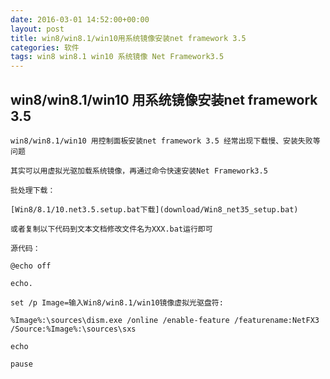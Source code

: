 ```yaml
---
date: 2016-03-01 14:52:00+00:00
layout: post
title: win8/win8.1/win10用系统镜像安装net framework 3.5
categories: 软件
tags: win8 win8.1 win10 系统镜像 Net Framework3.5
---
```


## win8/win8.1/win10 用系统镜像安装net framework 3.5

	win8/win8.1/win10 用控制面板安装net framework 3.5 经常出现下载慢、安装失败等问题

	其实可以用虚拟光驱加载系统镜像，再通过命令快速安装Net Framework3.5

	批处理下载：
	
	[Win8/8.1/10.net3.5.setup.bat下载](download/Win8_net35_setup.bat)

	或者复制以下代码到文本文档修改文件名为XXX.bat运行即可
	
	源代码：

	@echo off

	echo.

	set /p Image=输入Win8/win8.1/win10镜像虚拟光驱盘符:

	%Image%:\sources\dism.exe /online /enable-feature /featurename:NetFX3 /Source:%Image%:\sources\sxs

	echo

	pause




   <script>
window.tctipConfig = {
        staticPrefix:   "http://static.tctip.com",
        buttonImageId:  7,
        buttonTip:  "zanzhu",
        list:{
            alipay: {qrimg: "https://raw.githubusercontent.com/flyingyouth/Jekyll-Light/gh-pages/img/ali.png"},
            weixin:{qrimg: "https://raw.githubusercontent.com/flyingyouth/Jekyll-Light/gh-pages/img/wx.png"},
        }
};
</script>
<script src="http://static.tctip.com/js/tctip.min.js"></script>
   
